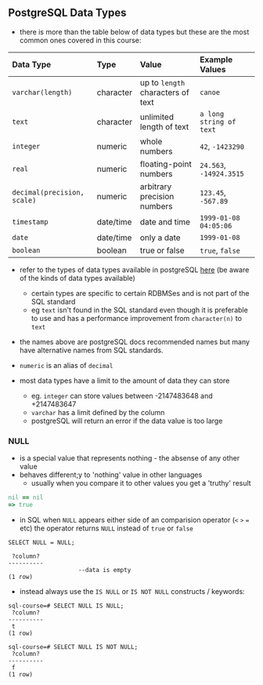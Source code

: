 ## PostgreSQL Data Types

- there is more than the table below of data types but these are the most common ones covered in this course:

| Data Type                   | Type      | Value                             | Example Values          |
| :-------------------------- | :-------- | :-------------------------------- | :---------------------- |
| `varchar(length)`           | character | up to `length` characters of text | `canoe`                 |
| `text`                      | character | unlimited length of text          | `a long string of text` |
| `integer`                   | numeric   | whole numbers                     | `42`, `-1423290`        |
| `real`                      | numeric   | floating-point numbers            | `24.563`, `-14924.3515` |
| `decimal(precision, scale)` | numeric   | arbitrary precision numbers       | `123.45`, `-567.89`     |
| `timestamp`                 | date/time | date and time                     | `1999-01-08 04:05:06`   |
| `date`                      | date/time | only a date                       | `1999-01-08`            |
| `boolean`                   | boolean   | true or false                     | `true`, `false`         |

- refer to the types of data types available in postgreSQL [here](https://www.postgresql.org/docs/current/datatype.html) (be aware of the kinds of data types available)
  - certain types are specific to certain RDBMSes and is not part of the SQL standard 
  - eg `text` isn't found in the SQL standard even though it is preferable to use and has a performance improvement from `character(n)` to `text`
- the names above are postgreSQL docs recommended names but many have alternative names from SQL standards.

- `numeric` is an alias of `decimal`
- most data types have a limit to the amount of data they can store
  - eg. `integer` can store values between -2147483648 and +2147483647
  - `varchar` has a limit defined by the column
  - postgreSQL will return an error if the data value is too large

### NULL

- is a special value that represents nothing - the absense of any other value
- behaves different;y to 'nothing' value in other languages
  - usually when you compare it to other values you get a 'truthy' result

```ruby
nil == nil
=> true
```

- in SQL when `NULL` appears either side of an comparision operator (`<` `>` `=` etc) the operator returns `NULL` instead of `true` or `false` 

```sqlite
SELECT NULL = NULL;

 ?column?
----------
					--data is empty
(1 row)
```

- instead always use the `IS NULL` or `IS NOT NULL` constructs / keywords:

```sqlite
sql-course=# SELECT NULL IS NULL;
 ?column?
----------
 t
(1 row)

sql-course=# SELECT NULL IS NOT NULL;
 ?column?
----------
 f
(1 row)
```

